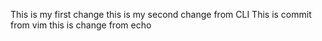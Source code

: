 
This is my first change
this is my second change from CLI
This is commit from vim
this is change from echo

